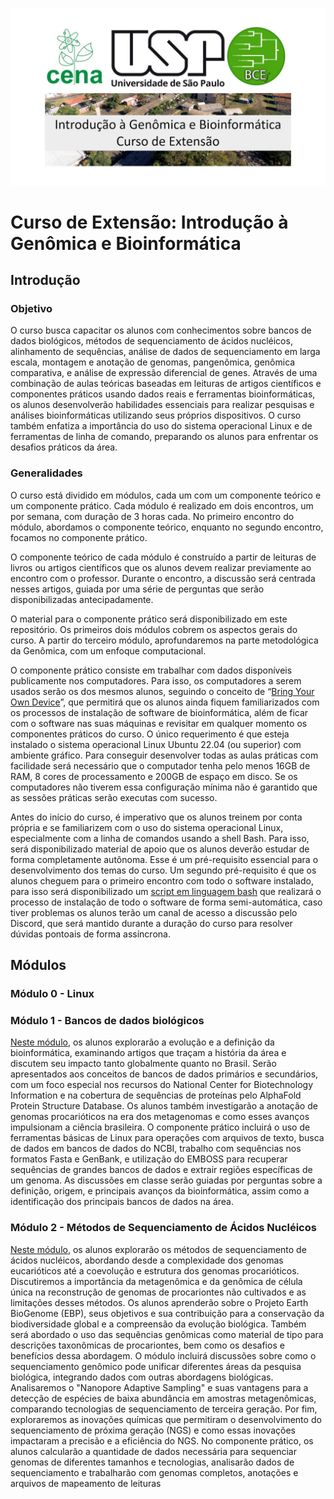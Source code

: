 ![Curso de Extensão: Introdução à Genômica e Bioinformática](Figs/FondoCENA.jpg)

# Curso de Extensão: Introdução à Genômica e Bioinformática

## Introdução

### Objetivo 

O curso busca capacitar os alunos com conhecimentos sobre bancos de dados biológicos, métodos de sequenciamento de ácidos nucléicos, alinhamento de sequências, análise de dados de sequenciamento em larga escala, montagem e anotação de genomas, pangenômica, genômica comparativa, e análise de expressão diferencial de genes. Através de uma combinação de aulas teóricas baseadas em leituras de artigos científicos e componentes práticos usando dados reais e ferramentas bioinformáticas, os alunos desenvolverão habilidades essenciais para realizar pesquisas e análises bioinformáticas utilizando seus próprios dispositivos. O curso também enfatiza a importância do uso do sistema operacional Linux e de ferramentas de linha de comando, preparando os alunos para enfrentar os desafios práticos da área. 

### Generalidades 

O curso está dividido em módulos, cada um com um componente teórico e um componente prático. Cada módulo é realizado em dois encontros, um por semana, com duração de 3 horas cada. No primeiro encontro do módulo, abordamos o componente teórico, enquanto no segundo encontro, focamos no componente prático.

O componente teórico de cada módulo é construído a partir de leituras de livros ou artigos científicos que os alunos devem realizar previamente ao encontro com o professor. Durante o encontro, a discussão será centrada nesses artigos, guiada por uma série de perguntas que serão disponibilizadas antecipadamente.

O material para o componente prático será disponibilizado em este repositório. Os primeiros dois módulos cobrem os aspectos gerais do curso. A partir do terceiro módulo, aprofundaremos na parte metodológica da Genômica, com um enfoque computacional.

O componente prático consiste em trabalhar com dados disponíveis publicamente nos computadores. Para isso, os computadores a serem usados serão os dos mesmos alunos, seguindo o conceito de “[Bring Your Own Device](https://en.wikipedia.org/wiki/Bring_your_own_device)”, que permitirá que os alunos ainda fiquem familiarizados com os processos de instalação de software de bioinformática, além de ficar com o software nas suas máquinas e revisitar em qualquer momento os componentes práticos do curso. O único requerimento é que esteja instalado o sistema operacional Linux Ubuntu 22.04 (ou superior) com ambiente gráfico. Para conseguir desenvolver todas as aulas práticas com facilidade será necessário que o computador tenha pelo menos 16GB de RAM, 8 cores de processamento e 200GB de espaço em disco. Se os computadores não tiverem essa configuração mínima não é garantido que as sessões práticas serão executas com sucesso. 

Antes do início do curso, é imperativo que os alunos treinem por conta própria e se familiarizem com o uso do sistema operacional Linux, especialmente com a linha de comandos usando a shell Bash. Para isso, será disponibilizado material de apoio que os alunos deverão estudar de forma completamente autônoma. Esse é um pré-requisito essencial para o desenvolvimento dos temas do curso. Um segundo pré-requisito é que os alunos cheguem para o primeiro encontro com todo o software instalado, para isso será disponibilizado um [script em linguagem bash](setting_env.sh) que realizará o processo de instalação de todo o software de forma semi-automática, caso tiver problemas os alunos terão um canal de acesso a discussão pelo Discord, que será mantido durante a duração do curso para resolver dúvidas pontoais de forma assíncrona. 

## Módulos

### Módulo 0 - Linux

### Módulo 1 - Bancos de dados biológicos 

[Neste módulo](modulo1.md), os alunos explorarão a evolução e a definição da bioinformática, examinando artigos que traçam a história da área e discutem seu impacto tanto globalmente quanto no Brasil. Serão apresentados aos conceitos de bancos de dados primários e secundários, com um foco especial nos recursos do National Center for Biotechnology Information e na cobertura de sequências de proteínas pelo AlphaFold Protein Structure Database. Os alunos também investigarão a anotação de genomas procarióticos na era dos metagenomas e como esses avanços impulsionam a ciência brasileira. O componente prático incluirá o uso de ferramentas básicas de Linux para operações com arquivos de texto, busca de dados em bancos de dados do NCBI, trabalho com sequências nos formatos Fasta e GenBank, e utilização do EMBOSS para recuperar sequências de grandes bancos de dados e extrair regiões específicas de um genoma. As discussões em classe serão guiadas por perguntas sobre a definição, origem, e principais avanços da bioinformática, assim como a identificação dos principais bancos de dados na área.

### Módulo 2 - Métodos de Sequenciamento de Ácidos Nucléicos

[Neste módulo](modulo2.md), os alunos explorarão os métodos de sequenciamento de ácidos nucléicos, abordando desde a complexidade dos genomas eucarióticos até a coevolução e estrutura dos genomas procarióticos. Discutiremos a importância da metagenômica e da genômica de célula única na reconstrução de genomas de procariontes não cultivados e as limitações desses métodos. Os alunos aprenderão sobre o Projeto Earth BioGenome (EBP), seus objetivos e sua contribuição para a conservação da biodiversidade global e a compreensão da evolução biológica. Também será abordado o uso das sequências genômicas como material de tipo para descrições taxonômicas de procariontes, bem como os desafios e benefícios dessa abordagem. O módulo incluirá discussões sobre como o sequenciamento genômico pode unificar diferentes áreas da pesquisa biológica, integrando dados com outras abordagens biológicas. Analisaremos o "Nanopore Adaptive Sampling" e suas vantagens para a detecção de espécies de baixa abundância em amostras metagenômicas, comparando tecnologias de sequenciamento de terceira geração. Por fim, exploraremos as inovações químicas que permitiram o desenvolvimento do sequenciamento de próxima geração (NGS) e como essas inovações impactaram a precisão e a eficiência do NGS. No componente prático, os alunos calcularão a quantidade de dados necessária para sequenciar genomas de diferentes tamanhos e tecnologias, analisarão dados de sequenciamento e trabalharão com genomas completos, anotações e arquivos de mapeamento de leituras 
